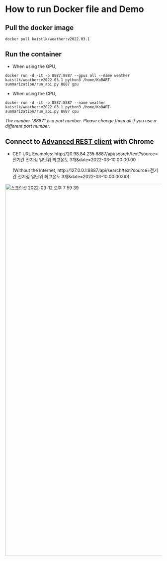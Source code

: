 # How to run Docker file and Demo

## Pull the docker image 
    docker pull kaistlk/weather:v2022.03.1

## Run the container
- When using the GPU,
```
docker run -d -it -p 8887:8887 --gpus all --name weather kaistlk/weather:v2022.03.1 python3 /home/KoBART-summarization/run_api.py 8887 gpu
```
- When using the CPU,
```
docker run -d -it -p 8887:8887 --name weather kaistlk/weather:v2022.03.1 python3 /home/KoBART-summarization/run_api.py 8887 cpu
```

_The number "8887" is a port number. Please change them all if you use a different port number._

## Connect to [Advanced REST client](https://chrome.google.com/webstore/detail/advanced-rest-client/hgmloofddffdnphfgcellkdfbfbjeloo/related) with Chrome

- GET URL Examples: http<hi>://20.98.84.235:8887/api/search/text?source=전기간 전지점 일단위 최고온도 3개&date=2022-03-10 00:00:00

    (Without the Internet, http<hi>://127.0.0.1:8887/api/search/text?source=전기간 전지점 일단위 최고온도 3개&date=2022-03-10 00:00:00)
<img width="1193" alt="스크린샷 2022-03-12 오후 7 59 39" src="https://user-images.githubusercontent.com/82276223/158015377-da9b9b4e-7e08-4637-9b25-b04256841a7f.png">
